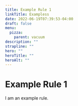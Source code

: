 ```yaml
---
title: Example Rule 1
linkTitle: Exampless
date: 2022-06-19T07:39:53-04:00
draft: false
menu:
  pizza:
    parent: vacuum
description: ""
strapline: ""
hero: ""
heroTitle: ""
heroAlt: ""
---
```


# Example Rule 1

I am an example rule.